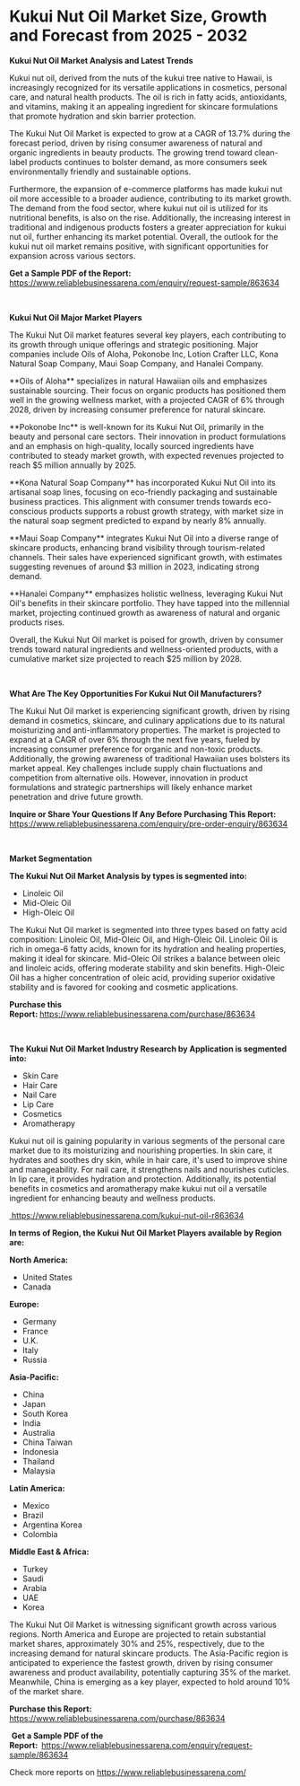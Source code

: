 <p><h1>Kukui Nut Oil Market Size, Growth and Forecast from 2025 - 2032</h1></p><p><strong>Kukui Nut Oil Market Analysis and Latest Trends</strong></p>
<p><p>Kukui nut oil, derived from the nuts of the kukui tree native to Hawaii, is increasingly recognized for its versatile applications in cosmetics, personal care, and natural health products. The oil is rich in fatty acids, antioxidants, and vitamins, making it an appealing ingredient for skincare formulations that promote hydration and skin barrier protection.</p><p>The Kukui Nut Oil Market is expected to grow at a CAGR of 13.7% during the forecast period, driven by rising consumer awareness of natural and organic ingredients in beauty products. The growing trend toward clean-label products continues to bolster demand, as more consumers seek environmentally friendly and sustainable options. </p><p>Furthermore, the expansion of e-commerce platforms has made kukui nut oil more accessible to a broader audience, contributing to its market growth. The demand from the food sector, where kukui nut oil is utilized for its nutritional benefits, is also on the rise. Additionally, the increasing interest in traditional and indigenous products fosters a greater appreciation for kukui nut oil, further enhancing its market potential. Overall, the outlook for the kukui nut oil market remains positive, with significant opportunities for expansion across various sectors.</p></p>
<p><strong>Get a Sample PDF of the Report:&nbsp;</strong> <a href="https://www.reliablebusinessarena.com/enquiry/request-sample/863634?utm_campaign=2939&utm_medium=2&utm_source=Github&utm_content=ia&utm_term=01042025&utm_id=kukui-nut-oil">https://www.reliablebusinessarena.com/enquiry/request-sample/863634</a></p>
<p>&nbsp;</p>
<p><strong>Kukui Nut Oil Major Market Players</strong></p>
<p><p>The Kukui Nut Oil market features several key players, each contributing to its growth through unique offerings and strategic positioning. Major companies include Oils of Aloha, Pokonobe Inc, Lotion Crafter LLC, Kona Natural Soap Company, Maui Soap Company, and Hanalei Company. </p><p>**Oils of Aloha** specializes in natural Hawaiian oils and emphasizes sustainable sourcing. Their focus on organic products has positioned them well in the growing wellness market, with a projected CAGR of 6% through 2028, driven by increasing consumer preference for natural skincare.</p><p>**Pokonobe Inc** is well-known for its Kukui Nut Oil, primarily in the beauty and personal care sectors. Their innovation in product formulations and an emphasis on high-quality, locally sourced ingredients have contributed to steady market growth, with expected revenues projected to reach $5 million annually by 2025.</p><p>**Kona Natural Soap Company** has incorporated Kukui Nut Oil into its artisanal soap lines, focusing on eco-friendly packaging and sustainable business practices. This alignment with consumer trends towards eco-conscious products supports a robust growth strategy, with market size in the natural soap segment predicted to expand by nearly 8% annually.</p><p>**Maui Soap Company** integrates Kukui Nut Oil into a diverse range of skincare products, enhancing brand visibility through tourism-related channels. Their sales have experienced significant growth, with estimates suggesting revenues of around $3 million in 2023, indicating strong demand.</p><p>**Hanalei Company** emphasizes holistic wellness, leveraging Kukui Nut Oil's benefits in their skincare portfolio. They have tapped into the millennial market, projecting continued growth as awareness of natural and organic products rises.</p><p>Overall, the Kukui Nut Oil market is poised for growth, driven by consumer trends toward natural ingredients and wellness-oriented products, with a cumulative market size projected to reach $25 million by 2028.</p></p>
<p>&nbsp;</p>
<p><strong>What Are The Key Opportunities For Kukui Nut Oil Manufacturers?</strong></p>
<p><p>The Kukui Nut Oil market is experiencing significant growth, driven by rising demand in cosmetics, skincare, and culinary applications due to its natural moisturizing and anti-inflammatory properties. The market is projected to expand at a CAGR of over 6% through the next five years, fueled by increasing consumer preference for organic and non-toxic products. Additionally, the growing awareness of traditional Hawaiian uses bolsters its market appeal. Key challenges include supply chain fluctuations and competition from alternative oils. However, innovation in product formulations and strategic partnerships will likely enhance market penetration and drive future growth.</p></p>
<p><strong>Inquire or Share Your Questions If Any Before Purchasing This Report:</strong> <a href="https://www.reliablebusinessarena.com/enquiry/pre-order-enquiry/863634?utm_campaign=2939&utm_medium=2&utm_source=Github&utm_content=ia&utm_term=01042025&utm_id=kukui-nut-oil">https://www.reliablebusinessarena.com/enquiry/pre-order-enquiry/863634</a></p>
<p>&nbsp;</p>
<p><strong>Market Segmentation</strong></p>
<p><strong>The Kukui Nut Oil Market Analysis by types is segmented into:</strong></p>
<p><ul><li>Linoleic Oil</li><li>Mid-Oleic Oil</li><li>High-Oleic Oil</li></ul></p>
<p><p>The Kukui Nut Oil market is segmented into three types based on fatty acid composition: Linoleic Oil, Mid-Oleic Oil, and High-Oleic Oil. Linoleic Oil is rich in omega-6 fatty acids, known for its hydration and healing properties, making it ideal for skincare. Mid-Oleic Oil strikes a balance between oleic and linoleic acids, offering moderate stability and skin benefits. High-Oleic Oil has a higher concentration of oleic acid, providing superior oxidative stability and is favored for cooking and cosmetic applications.</p></p>
<p><strong>Purchase this Report:&nbsp;</strong><a href="https://www.reliablebusinessarena.com/purchase/863634?utm_campaign=2939&utm_medium=2&utm_source=Github&utm_content=ia&utm_term=01042025&utm_id=kukui-nut-oil">https://www.reliablebusinessarena.com/purchase/863634</a></p>
<p>&nbsp;</p>
<p><strong>The Kukui Nut Oil Market Industry Research by Application is segmented into:</strong></p>
<p><ul><li>Skin Care</li><li>Hair Care</li><li>Nail Care</li><li>Lip Care</li><li>Cosmetics</li><li>Aromatherapy</li></ul></p>
<p><p>Kukui nut oil is gaining popularity in various segments of the personal care market due to its moisturizing and nourishing properties. In skin care, it hydrates and soothes dry skin, while in hair care, it's used to improve shine and manageability. For nail care, it strengthens nails and nourishes cuticles. In lip care, it provides hydration and protection. Additionally, its potential benefits in cosmetics and aromatherapy make kukui nut oil a versatile ingredient for enhancing beauty and wellness products.</p></p>
<p><a href="https://www.reliablebusinessarena.com/kukui-nut-oil-r863634?utm_campaign=2939&utm_medium=2&utm_source=Github&utm_content=ia&utm_term=01042025&utm_id=kukui-nut-oil">&nbsp;https://www.reliablebusinessarena.com/kukui-nut-oil-r863634</a></p>
<p><strong>In terms of Region, the Kukui Nut Oil Market Players available by Region are:</strong></p>
<p>
    <p> <strong> North America: </strong>
        <ul>
            <li>United States</li>
            <li>Canada</li>
        </ul>
        </p> 
    <p> <strong> Europe: </strong>
        <ul>
            <li>Germany</li>
            <li>France</li>
            <li>U.K.</li>
            <li>Italy</li>
            <li>Russia</li>
        </ul>
        </p> 
    <p> <strong> Asia-Pacific: </strong>
        <ul>
            <li>China</li>
            <li>Japan</li>
            <li>South Korea</li>
            <li>India</li>
            <li>Australia</li>
            <li>China Taiwan</li>
            <li>Indonesia</li>
            <li>Thailand</li>
            <li>Malaysia</li>
        </ul>
        </p> 
    <p> <strong> Latin America: </strong>
        <ul>
            <li>Mexico</li>
            <li>Brazil</li>
            <li>Argentina Korea</li>
            <li>Colombia</li>
        </ul>
        </p> 
    <p> <strong> Middle East & Africa: </strong>
        <ul>
            <li>Turkey</li>
            <li>Saudi</li>
            <li>Arabia</li>
            <li>UAE</li>
            <li>Korea</li>
        </ul>
    </p>
    </p>
<p><p>The Kukui Nut Oil Market is witnessing significant growth across various regions. North America and Europe are projected to retain substantial market shares, approximately 30% and 25%, respectively, due to the increasing demand for natural skincare products. The Asia-Pacific region is anticipated to experience the fastest growth, driven by rising consumer awareness and product availability, potentially capturing 35% of the market. Meanwhile, China is emerging as a key player, expected to hold around 10% of the market share.</p></p>
<p><strong>Purchase this Report: </strong><a href="https://www.reliablebusinessarena.com/purchase/863634?utm_campaign=2939&utm_medium=2&utm_source=Github&utm_content=ia&utm_term=01042025&utm_id=kukui-nut-oil">https://www.reliablebusinessarena.com/purchase/863634</a></p>
<p>&nbsp;<strong>Get a Sample PDF of the Report:&nbsp;&nbsp;</strong><a href="https://www.reliablebusinessarena.com/enquiry/request-sample/863634?utm_campaign=2939&utm_medium=2&utm_source=Github&utm_content=ia&utm_term=01042025&utm_id=kukui-nut-oil">https://www.reliablebusinessarena.com/enquiry/request-sample/863634</a></p>
<p><strong></strong></p>
<p>Check more reports on <a href="https://www.reliablebusinessarena.com/?utm_campaign=2939&utm_medium=2&utm_source=Github&utm_content=ia&utm_term=01042025&utm_id=kukui-nut-oil">https://www.reliablebusinessarena.com/</a></p>